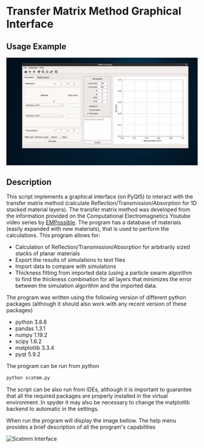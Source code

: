 # Transfer Matrix Method Graphical Interface

## Usage Example

![Usage Demonstration](preview.gif)

## Description

This script implements a graphical interface (on PyQt5) to interact with the transfer matrix method (calculate Reflection/Transmission/Absorption for 1D stacked material layers). The transfer matrix method was developed from the information provided on the Computational Electromagnetics Youtube video series by [EMPossible](https://www.youtube.com/channel/UCPC6uCfBVSK71MnPPcp8AGA).
The program has a database of materials (easily expanded with new materials), that is used to perform the calculations.
This program allows for:
* Calculation of Reflection/Transmission/Absorption for arbitrarily sized stacks of planar materials
* Export the results of simulations to text files
* Import data to compare with simulations
* Thickness fitting from imported data (using a particle swarm algorithm to find the thickness combination for all layers that minimizes the error between the simulation algorithm and the imported data.

The program was written using the following version of different python packages (although it should also work with any recent version of these packages)

* python 3.8.8
* pandas 1.3.1
* numpy 1.19.2
* scipy 1.6.2
* matplotlib 3.3.4
* pyqt 5.9.2

The program can be run from python

```python
python scatmm.py
```

The script can be also run from IDEs, although it is important to guarantee that all the required packages are properly installed in the virtual environment.
In spyder it may also be necessary to change the matplotlib backend to automatic in the settings.

When run the program will display the image bellow.
The help menu provides a brief description of all the program's capabilities

![Scatmm Interface](preview.png)

